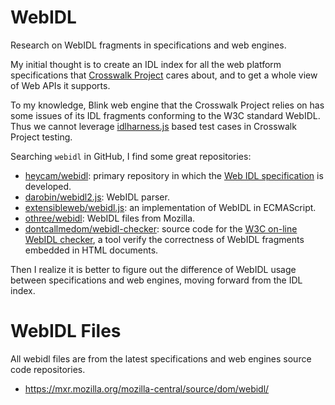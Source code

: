 # WebIDL

Research on WebIDL fragments in specifications and web engines.

My initial thought is to create an IDL index for all the web platform
specifications that [Crosswalk Project](https://crosswalk-project.org/) cares
about, and to get a whole view of Web APIs it supports.

To my knowledge, Blink web engine that the Crosswalk Project relies on has some
issues of its IDL fragments conforming to the W3C standard WebIDL. Thus we
cannot leverage
[idlharness.js](https://github.com/w3c/testharness.js/blob/master/idlharness.js)
based test cases in Crosswalk Project testing.

Searching `webidl` in GitHub, I find some great repositories:

* [heycam/webidl](https://github.com/heycam/webidl): primary repository in which
  the [Web IDL specification](https://heycam.github.io/webidl/) is developed.
* [darobin/webidl2.js](https://github.com/darobin/webidl2.js): WebIDL parser.
* [extensibleweb/webidl.js](https://github.com/extensibleweb/webidl.js): an
  implementation of WebIDL in ECMAScript.
* [othree/webidl](https://github.com/othree/webidl): WebIDL files from Mozilla.
* [dontcallmedom/webidl-checker](https://github.com/dontcallmedom/webidl-checker):
  source code for the
  [W3C on-line WebIDL checker](http://www.w3.org/2009/07/webidl-check?), a tool
  verify the correctness of WebIDL fragments embedded in HTML documents.

Then I realize it is better to figure out the difference of WebIDL usage between
specifications and web engines, moving forward from the IDL index.

# WebIDL Files

All webidl files are from the latest specifications and web engines source code
repositories.

* https://mxr.mozilla.org/mozilla-central/source/dom/webidl/